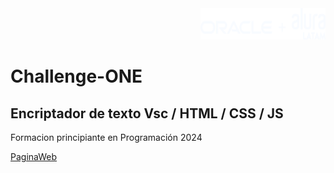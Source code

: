 <div align="end" >
  <img src="img/logo-alura-white.png" alt="logo-unahur" width="200" height="50" />
</div>

# Challenge-ONE

## Encriptador de texto Vsc / HTML / CSS / JS

Formacion principiante en Programación 2024

[PaginaWeb](https://raton84.github.io/AluraLatam-ChallengeONE/)


